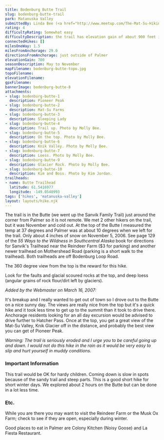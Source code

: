 ```yaml
---
title: Bodenburg Butte Trail
slug: bodenburg-butte-trail
park: Matanuska Valley
submittedBy: Linda Bee (<a href="http://www.meetup.com/The-Mat-Su-Hiking-Meetup-Group/">The Mat-Su Hiking Meetup Group</a>)
rating: 4
difficultyRating: Somewhat easy
difficultyDescription: the trail has elevation gain of about 900 feet in 1.5 miles so it is fairly steep, but just take it slow if you are out of shape.
connectedHikes: []
milesOneWay: 1.5
milesFromAnchorage: 29.0
directionsFromAnchorage: just outside of Palmer
elevationGain: 700
seasonDescription: May to November
mapFilename: bodenburg-butte-topo.jpg
topoFilename: 
elevationFilename: 
gpxFilename: 
bannerImage: bodenburg-butte-8
attachments:
- slug: bodenburg-butte-1
  description: Pioneer Peak
- slug: bodenburg-butte-2
  description: Mat-Su Farms
- slug: bodenburg-butte-3
  description: Sleeping Lady
- slug: bodenburg-butte-4
  description: Trail up. Photo by Molly Bee.
- slug: bodenburg-butte-5
  description: On the top. Photo by Molly Bee.
- slug: bodenburg-butte-6
  description: Knik Valley. Photo by Molly Bee.
- slug: bodenburg-butte-7
  description: Loess. Photo by Molly Bee.
- slug: bodenburg-butte-9
  description: Glacier Rock. Photo by Molly Bee.
- slug: bodenburg-butte-10
  description: Kim and Boss. Photo by Kim Jordan.
trailheads:
- name: Butte Trailhead
  latitude: 61.5416977
  longitude: -149.0540993
tags: ['hikes', 'matanuska-valley']
layout: layouts/hike.njk
---
```

The trail is in the Butte (we went up the Sanvik Family Trail) just around the corner from Palmer so it is not remote. We met 2 other hikers on the trail, but it was November and cold out. At the top of the Butte I measured the temp at 37 degrees and Palmer was at about 10 degrees when we left for the trail. Only about 4 inches of snow on November 5, 2006. See page 129 of the *55 Ways to the Wildness in Southcentral Alaska* book for directions for Sanvik's Trailhead near the Reindeer Farm ($3 for parking) and another newer trailhead on Mothershead Road (parking is a short walk to the trailhead). Both trailheads are off Bodenburg Loop Road.

The 360 degree view from the top is the reward for this hike.

Look for the faults and glacial scoured rocks at the top, and deep loess (angular grains of rock flour/dirt left by glaciers).

*Added by the Webmaster on March 16, 2007:*

It's breakup and I really wanted to get out of town so I drove out to the Butte on a nice sunny day. The views are really nice from the top but it's a quick hike and it took less time to get up to the summit than it took to drive there. Anchorage residents looking for an all day excursion would be advised to drive further to Hatcher Pass. Once at the top, you get a great view of the Mat-Su Valley, Knik Glacier off in the distance, and probably the best view you can get of Pioneer Peak.

*Warning: The trail is seriously eroded and I urge you to be careful going up and down. I would not do this hike in the rain as it would be very easy to slip and hurt yourself in muddy conditions.*

### Important Information

This trail would be OK for hardy children. Coming down is slow in spots because of the sandy trail and steep parts. This is a good short hike for short winter days. We explored about 2 hours on the Butte but can be done in a lot less time.

### Etc.

While you are there you may want to visit the Reindeer Farm or the Musk Ox Farm; check to see if they are open, especially during winter.

Good places to eat in Palmer are Colony Kitchen (Noisy Goose) and La Fiesta Restaurant.